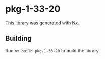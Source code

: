 # pkg-1-33-20

This library was generated with [Nx](https://nx.dev).

## Building

Run `nx build pkg-1-33-20` to build the library.
